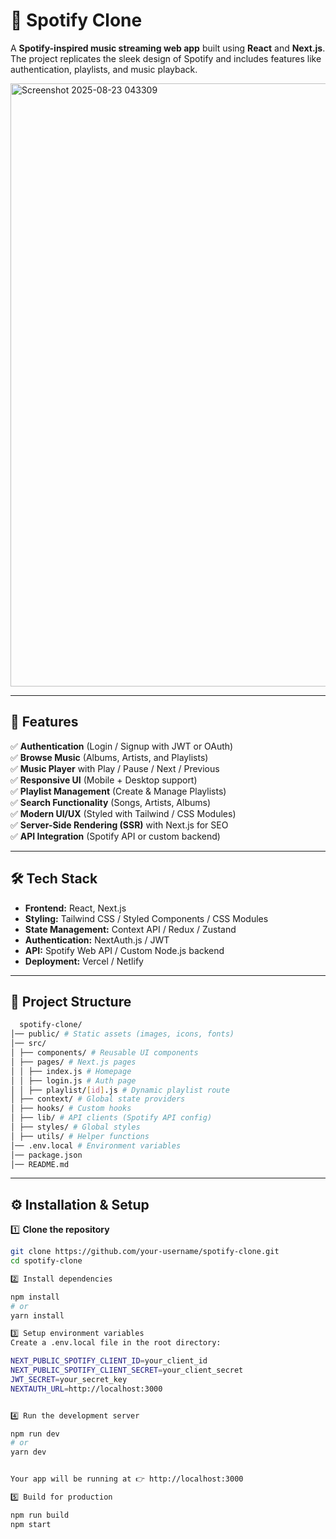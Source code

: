 # 🎵 Spotify Clone  

A **Spotify-inspired music streaming web app** built using **React** and **Next.js**. The project replicates the sleek design of Spotify and includes features like authentication, playlists, and music playback.  

<img width="1911" height="965" alt="Screenshot 2025-08-23 043309" src="https://github.com/user-attachments/assets/9c4be4e2-fa92-417f-b1fb-e35b00351b1e" />


---

## 🚀 Features  

✅ **Authentication** (Login / Signup with JWT or OAuth)  
✅ **Browse Music** (Albums, Artists, and Playlists)  
✅ **Music Player** with Play / Pause / Next / Previous  
✅ **Responsive UI** (Mobile + Desktop support)  
✅ **Playlist Management** (Create & Manage Playlists)  
✅ **Search Functionality** (Songs, Artists, Albums)  
✅ **Modern UI/UX** (Styled with Tailwind / CSS Modules)  
✅ **Server-Side Rendering (SSR)** with Next.js for SEO  
✅ **API Integration** (Spotify API or custom backend)  

---

## 🛠️ Tech Stack  

- **Frontend:** React, Next.js  
- **Styling:** Tailwind CSS / Styled Components / CSS Modules  
- **State Management:** Context API / Redux / Zustand  
- **Authentication:** NextAuth.js / JWT  
- **API:** Spotify Web API / Custom Node.js backend  
- **Deployment:** Vercel / Netlify  

---

## 📂 Project Structure  
```bash
  spotify-clone/
│── public/ # Static assets (images, icons, fonts)
│── src/
│ ├── components/ # Reusable UI components
│ ├── pages/ # Next.js pages
│ │ ├── index.js # Homepage
│ │ ├── login.js # Auth page
│ │ ├── playlist/[id].js # Dynamic playlist route
│ ├── context/ # Global state providers
│ ├── hooks/ # Custom hooks
│ ├── lib/ # API clients (Spotify API config)
│ ├── styles/ # Global styles
│ ├── utils/ # Helper functions
│── .env.local # Environment variables
│── package.json
│── README.md
```


---

## ⚙️ Installation & Setup  

1️⃣ **Clone the repository**  
```bash
git clone https://github.com/your-username/spotify-clone.git
cd spotify-clone

2️⃣ Install dependencies

npm install
# or
yarn install

3️⃣ Setup environment variables
Create a .env.local file in the root directory:

NEXT_PUBLIC_SPOTIFY_CLIENT_ID=your_client_id
NEXT_PUBLIC_SPOTIFY_CLIENT_SECRET=your_client_secret
JWT_SECRET=your_secret_key
NEXTAUTH_URL=http://localhost:3000


4️⃣ Run the development server

npm run dev
# or
yarn dev


Your app will be running at 👉 http://localhost:3000

5️⃣ Build for production

npm run build
npm start
```


